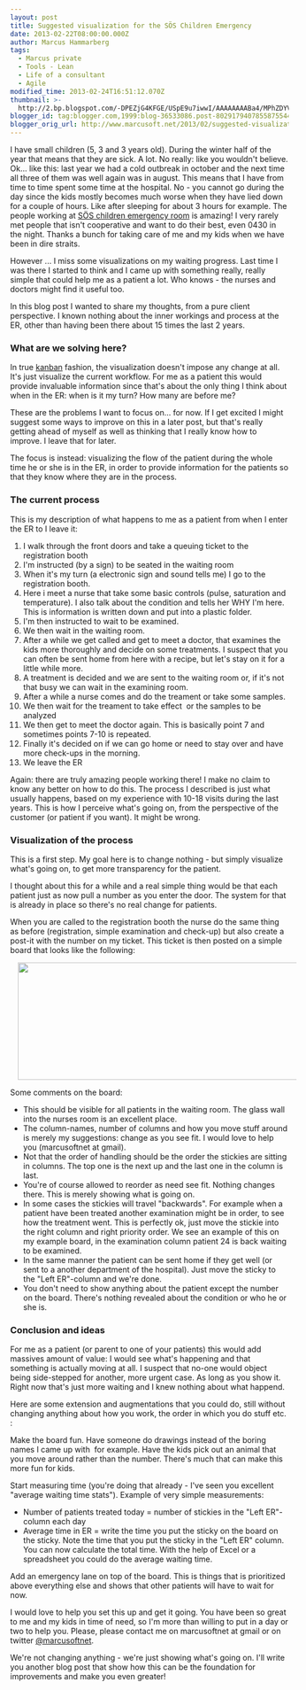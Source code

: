 ```yaml
---
layout: post
title: Suggested visualization for the SÖS Children Emergency
date: 2013-02-22T08:00:00.000Z
author: Marcus Hammarberg
tags:
  - Marcus private
  - Tools - Lean
  - Life of a consultant
  - Agile
modified_time: 2013-02-24T16:51:12.070Z
thumbnail: >-
  http://2.bp.blogspot.com/-DPEZjG4KFGE/USpE9u7iwwI/AAAAAAAABa4/MPhZDYVZA_U/s72-c/Screen+Shot+2013-02-24+at+17.50.30+.png
blogger_id: tag:blogger.com,1999:blog-36533086.post-8029179407855875544
blogger_orig_url: http://www.marcusoft.net/2013/02/suggested-visualization-for-sachsska.html
---
```




<div dir="ltr" style="text-align: left;" trbidi="on">

I have small children (5, 3 and 3 years old). During the winter half of
the year that means that they are sick. A lot. No really: like you
wouldn't believe. Ok... like this: last year we had a cold outbreak in
october and the next time all three of them was well again was in
august.
This means that I have from time to time spent some time at the
hospital. No - you cannot go during the day since the kids mostly
becomes much worse when they have lied down for a couple of hours. Like
after sleeping for about 3 hours for example.
The people working at <a
href="http://www.sodersjukhuset.se/Avdelningar--mottagningar/Mottagningar/barnakuttmottagning/"
target="_blank">SÖS children emergency room</a> is amazing! I very
rarely met people that isn't cooperative and want to do their best, even
0430 in the night. Thanks a bunch for taking care of me and my kids when
we have been in dire straits.

However ... I miss some visualizations on my waiting progress. Last time
I was there I started to think and I came up with something really,
really simple that could help me as a patient a lot. Who knows - the
nurses and doctors might find it useful too.

In this blog post I wanted to share my thoughts, from a pure client
perspective. I known nothing about the inner workings and process at the
ER, other than having been there about 15 times the last 2 years.

### What are we solving here?

In true <a
href="http://en.wikipedia.org/wiki/Kanban_(development)#The_Kanban_method"
target="_blank">kanban</a> fashion, the visualization doesn't impose any
change at all. It's just visualize the current workflow. For me as a
patient this would provide invaluable information since that's about the
only thing I think about when in the ER: when is it my turn? How many
are before me?

These are the problems I want to focus on... for now. If I get excited I
might suggest some ways to improve on this in a later post, but that's
really getting ahead of myself as well as thinking that I really know
how to improve. I leave that for later.

The focus is instead: visualizing the flow of the patient during the
whole time he or she is in the ER, in order to provide information for
the patients so that they know where they are in the process.

### The current process

<div>

This is my description of what happens to me as a patient from when I
enter the ER to I leave it:

</div>

<div>

1. I walk through the front doors and take a queuing ticket to the
    registration booth
2. I'm instructed (by a sign) to be seated in the waiting room
3. When it's my turn (a electronic sign and sound tells me) I go to the
    registration booth.
4. Here i meet a nurse that take some basic controls (pulse, saturation
    and temperature). I also talk about the condition and tells her WHY
    I'm here. This is information is written down and put into a plastic
    folder.
5. I'm then instructed to wait to be examined.
6. We then wait in the waiting room.
7. After a while we get called and get to meet a doctor, that examines
    the kids more thoroughly and decide on some treatments. I suspect
    that you can often be sent home from here with a recipe, but let's
    stay on it for a little while more.
8. A treatment is decided and we are sent to the waiting room or, if
    it's not that busy we can wait in the examining room.
9. After a while a nurse comes and do the treament or take some
    samples.
10. We then wait for the treament to take effect  or the samples to be
    analyzed
11. We then get to meet the doctor again. This is basically point 7 and
    sometimes points 7-10 is repeated.
12. Finally it's decided on if we can go home or need to stay over and
    have more check-ups in the morning.
13. We leave the ER

<div>

Again: there are truly amazing people working there! I make no claim to
know any better on how to do this. The process I described is just what
usually happens, based on my experience with 10-18 visits during the
last years. This is how I perceive what's going on, from the perspective
of the customer (or patient if you want). It might be wrong.

</div>

</div>

### Visualization of the process

<div>

This is a first step. My goal here is to change nothing - but simply
visualize what's going on, to get more transparency for the patient.

I thought about this for a while and a real simple thing would be that
each patient just as now pull a number as you enter the door. The system
for that is already in place so there's no real change for patients.

</div>

<div>

</div>

<div>

When you are called to the registration booth the nurse do the same
thing as before (registration, simple examination and check-up) but also
create a post-it with the number on my ticket. This ticket is then
posted on a simple board that looks like the following:

<div class="separator" style="clear: both; text-align: center;">

</div>

<div class="separator" style="clear: both; text-align: center;">

<a
href="http://2.bp.blogspot.com/-DPEZjG4KFGE/USpE9u7iwwI/AAAAAAAABa4/MPhZDYVZA_U/s1600/Screen+Shot+2013-02-24+at+17.50.30+.png"
data-imageanchor="1" style="margin-left: 1em; margin-right: 1em;"><img
src="http://2.bp.blogspot.com/-DPEZjG4KFGE/USpE9u7iwwI/AAAAAAAABa4/MPhZDYVZA_U/s640/Screen+Shot+2013-02-24+at+17.50.30+.png"
data-border="0" width="640" height="212" /></a>

</div>

</div>

<div>

Some comments on the board:

- This should be visible for all patients in the waiting room. The
    glass wall into the nurses room is an excellent place.
- The column-names, number of columns and how you move stuff around is
    merely my suggestions: change as you see fit. I would love to help
    you (marcusoftnet at gmail).
- Not that the order of handling should be the order the stickies are
    sitting in columns. The top one is the next up and the last one in
    the column is last.
- You're of course allowed to reorder as need see fit. Nothing changes
    there. This is merely showing what is going on.
- In some cases the stickies will travel "backwards". For example when
    a patient have been treated another examination might be in order,
    to see how the treatment went. This is perfectly ok, just move the
    stickie into the right column and right priority order. We see an
    example of this on my example board, in the examination column
    patient 24 is back waiting to be examined.
- In the same manner the patient can be sent home if they get well (or
    sent to a another department of the hospital). Just move the sticky
    to the "Left ER"-column and we're done.
- You don't need to show anything about the patient except the number
    on the board. There's nothing revealed about the condition or who he
    or she is.  

</div>

### Conclusion and ideas

<div>

For me as a patient (or parent to one of your patients) this would add
massives amount of value: I would see what's happening and that
something is actually moving at all. I suspect that no-one would object
being side-stepped for another, more urgent case. As long as you show
it. Right now that's just more waiting and I knew nothing about what
happend.

</div>

<div>

</div>

<div>

Here are some extension and augmentations that you could do, still
without changing anything about how you work, the order in which you do
stuff etc. :

</div>

<div>

Make the board fun. Have someone do drawings instead of the boring names
I came up with  for example. Have the kids pick out an animal that you
move around rather than the number. There's much that can make this more
fun for kids.

Start measuring time (you're doing that already - I've seen you
excellent "average waiting time stats"). Example of very
simple measurements:

- Number of patients treated today = number of stickies in the "Left
    ER"-column each day
- Average time in ER = write the time you put the sticky on the board
    on the sticky. Note the time that you put the sticky in the "Left
    ER" column. You can now calculate the total time. With the help of
    Excel or a spreadsheet you could do the average waiting time.

Add an emergency lane on top of the board. This is things that is
prioritized above everything else and shows that other patients will
have to wait for now.

<div>

I would love to help you set this up and get it going. You have been so
great to me and my kids in time of need, so I'm more than willing to put
in a day or two to help you. Please, please contact me on marcusoftnet
at gmail or on twitter <a href="http://twitter.com/marcusoftnet"
target="_blank">@marcusoftnet</a>.

</div>

</div>

<div>

</div>

<div>

We're not changing anything - we're just showing what's going on. I'll
write you another blog post that show how this can be the foundation for
improvements and make you even greater!

</div>

</div>
